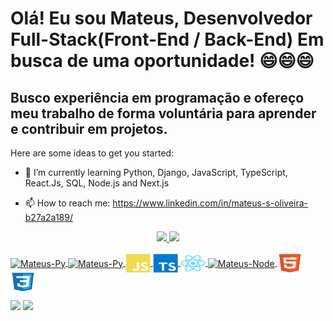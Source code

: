 # Olá! Eu sou Mateus, Desenvolvedor Full-Stack(Front-End / Back-End) Em busca de uma oportunidade! 😄😄😄
## Busco experiência em programação e ofereço meu trabalho de forma voluntária para aprender e contribuir em projetos.

Here are some ideas to get you started:

- 🌱 I’m currently learning Python, Django, JavaScript, TypeScript, React.Js, SQL, Node.js and Next.js

- 📫 How to reach me: https://www.linkedin.com/in/mateus-s-oliveira-b27a2a189/


<div align="center">
  <a href="https://github.com/mateussoliv">
  <img height="180em" src="https://github-readme-stats.vercel.app/api/top-langs/?username=mateussoliv&show_icons=true&layout=compact&theme=dracula"/>
  <img height="180em" src="https://github-readme-stats.vercel.app/api?username=mateussoliv&layout=compact&langs_count=7&theme=dracula"/>
</div>

 <div style="display: inline_block"><br>
  <img align="center" alt="Mateus-Py" height="30" width="40" src="https://cdn.jsdelivr.net/gh/devicons/devicon/icons/python/python-original.svg" />
  <img align="center" alt="Mateus-Py" height="30" width="40" src="https://cdn.jsdelivr.net/gh/devicons/devicon/icons/microsoftsqlserver/microsoftsqlserver-plain.svg" />
  <img align="center" alt="Mateus-Js" height="30" width="40" src="https://raw.githubusercontent.com/devicons/devicon/master/icons/javascript/javascript-plain.svg">
  <img align="center" alt="Mateus Ts" height="30" width="40" src="https://raw.githubusercontent.com/devicons/devicon/master/icons/typescript/typescript-plain.svg">
  <img align="center" alt="Mateus-React" height="30" width="40" src="https://raw.githubusercontent.com/devicons/devicon/master/icons/react/react-original.svg">
  <img align= "center" alt="Mateus-Node" height="30" src="https://cdn.jsdelivr.net/gh/devicons/devicon/icons/nodejs/nodejs-original.svg">
  <img align="center" alt="Mateus-HTML" height="30" width="40" src="https://raw.githubusercontent.com/devicons/devicon/master/icons/html5/html5-original.svg">
  <img align="center" alt="Mateus-CSS" height="30" width="40" src="https://raw.githubusercontent.com/devicons/devicon/master/icons/css3/css3-original.svg">
</div>
  
  <div> 

  <a href = "mailto:mateus2santos.soliv@gmail.com"><img src="https://img.shields.io/badge/-Gmail-%23333?style=for-the-badge&logo=gmail&logoColor=white" target="_blank"></a>
  <a href="https://www.linkedin.com/in/mateus-s-oliveira-b27a2a189/" target="_blank"><img src="https://img.shields.io/badge/-LinkedIn-%230077B5?style=for-the-badge&logo=linkedin&logoColor=white" target="_blank"></a> 
 
</div>
